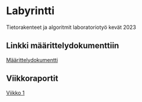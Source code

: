 # Labyrintti

Tietorakenteet ja algoritmit laboratoriotyö kevät 2023

## Linkki määrittelydokumenttiin

[Määrittelydokumentti](https://github.com/lottatan/labyrintti/blob/main/dokumentaatio/maarittelydokumentti.md)

## Viikkoraportit

[Viikko 1](https://github.com/lottatan/labyrintti/blob/main/dokumentaatio/viikkoraportti1.md)


